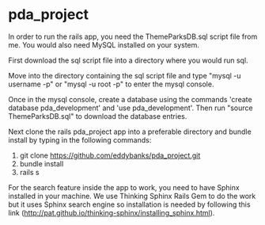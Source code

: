 # pda_project

In order to run the rails app, you need the ThemeParksDB.sql script file from me. You would also need MySQL installed on your system.

First download the sql script file into a directory where you would run sql.

Move into the directory containing the sql script file and type "mysql -u username -p" or "mysql -u root -p" to enter the mysql console.

Once in the mysql console, create a database using the commands 'create database pda_development' and 'use pda_development'.
Then run "source ThemeParksDB.sql" to download the database entries.

Next clone the rails pda_project app into a preferable directory and bundle install by typing in the following commands:

1. git clone https://github.com/eddybanks/pda_project.git
2. bundle install
3. rails s


For the search feature inside the app to work, you need to have Sphinx installed in your machine. We use Thinking Sphinx Rails Gem to do the work but it uses Sphinx search engine so installation is needed by following this link (http://pat.github.io/thinking-sphinx/installing_sphinx.html).
